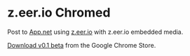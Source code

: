 # z.eer.io Chromed

Post to [App.net](https://alpha.app.net/) using [z.eer.io](https://z.eer.io) with z.eer.io embedded media.

[Download v0.1 beta](https://chrome.google.com/webstore/detail/zeerio/ggkoapkaljkhaanabchojgjcdpobomkm) from the Google Chrome Store.